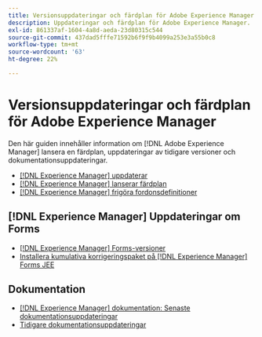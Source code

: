 ```yaml
---
title: Versionsuppdateringar och färdplan för Adobe Experience Manager
description: Uppdateringar och färdplan för Adobe Experience Manager.
exl-id: 861337af-1604-4a8d-aeda-23d80315c544
source-git-commit: 437dad5fffe71592b6f9f9b4099a253e3a55b0c8
workflow-type: tm+mt
source-wordcount: '63'
ht-degree: 22%

---
```


# Versionsuppdateringar och färdplan för Adobe Experience Manager

Den här guiden innehåller information om [!DNL Adobe Experience Manager] lansera en färdplan, uppdateringar av tidigare versioner och dokumentationsuppdateringar.

* [[!DNL Experience Manager] uppdaterar](aem-releases-updates.md)
* [[!DNL Experience Manager] lanserar färdplan](update-releases-roadmap.md)
* [[!DNL Experience Manager] frigöra fordonsdefinitioner](update-release-vehicle-definitions.md)

## [!DNL Experience Manager] Uppdateringar om Forms

* [[!DNL Experience Manager] Forms-versioner](aem-forms-releases.md)
* [Installera kumulativa korrigeringspaket på [!DNL Experience Manager] Forms JEE](install-cfp-aem-forms-jee.md)

## Dokumentation

* [[!DNL Experience Manager] dokumentation: Senaste dokumentationsuppdateringar](documentation-updates.md)
* [Tidigare dokumentationsuppdateringar](previous-documentation-updates.md)
